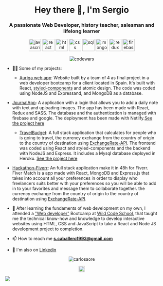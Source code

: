 
<h1 align="center">Hey there 👋, I'm Sergio</h1>
<h3 align="center">A passionate Web Developer, history teacher, salesman and lifelong learner</h3>

<p align="center">
<img src="https://img.icons8.com/color/48/000000/javascript.png" width="40" height="40" alt='javascript'/>
<img src="https://img.icons8.com/ultraviolet/48/000000/react.png" width="40" height="40" alt='react'/>
<img src="https://img.icons8.com/color/48/000000/html.png" width="40" height="40" alt='html'/>
<img src="https://img.icons8.com/color/48/000000/css3.png" width="40" height="40" alt='css'/>
<img src="https://img.icons8.com/color/48/000000/sql.png" width="40" height="40" alt='sql'/>
<img src="https://img.icons8.com/color/48/000000/mongodb.png" width="40" height="40" alt='mongo'/>
<img src="https://img.icons8.com/color/48/000000/redux.png" width="40" height="40" alt='redux'/>
<img src="https://img.icons8.com/color/48/000000/firebase.png" width="40" height="40" alt='firebase'/>
</p>
<p align="center">
 <img src="https://www.codewars.com/users/SergKcode/badges/large" alt='codewars'/>

<p align="left">
 
- 👨‍💻 Some of my projects:
  - [Auriga web app](https://github.com/Vir89/Auriga): Website built by a team of 4 as final project in a web developer bootcamp for a client located in Spain. It's built with React, [styled-components](https://styled-components.com/) and atomic design. The code was coded using NodeJS and Expressand, and MongoDB as a database.
 
 - [JournalApp](https://github.com/SergKcode/journalapp): A application with a login that allows you to add a daily note with text and uploading images. The app has been made with React, Redux and SASS. The database and the authentication is managed with firebase and google. The deployment has been made with Netlify.[See the project here](https://elegant-curran-3f085b.netlify.app/)
 
 
   - [TravelBudget](https://github.com/Andreas-Kalicani/travelbudget2.0): A full stack application that calculates for people who is going to travel, the currency exchange from the country of origin to the country of destination using [ExchangeRate-API](https://www.exchangerate-api.com/).  The frontend was coded using React and styled-components and the backend with NodeJS and Express. It includes a Mysql database deployed in Heroku. [See the project here](https://sheltered-sierra-28595.herokuapp.com/)
 
  - [Hackathon-Fiverr](https://github.com/SergKcode/hackathon-fiverr): An full stack application make it in 48h for Fiverr. Fiver Match is a app  made with React, MongoDB and Express.js that takes into account all your preferences in order to display who freelancers suits better with your preferences so you will be able to add in to your favorites and message them to collaborate together. the currency exchange from the country of origin to the country of destination using [ExchangeRate-API](https://www.exchangerate-api.com/). 
 
 

- 🔧 After learning the fundaments of web development on my own, I attended a ["Web developer"](https://www.wildcodeschool.com/en-GB/trainings/web-developer-full-time) Bootcamp at [Wild Code School](https://www.wildcodeschool.com/), that taught me the technical know-how and knowledge to develop interactive websites using HTML, CSS and JavaScript to take a React and Node JS development project to completion.

- 📫 How to reach me **s.caballero1993@gmail.com**

- :gem: I'm also on [Linkedin](https://www.linkedin.com/in/sergio-caballero-gallego/)

<p align="center"> 
  <img src="https://github-readme-stats.vercel.app/api?username=sergKcode&show_icons=true" alt="carlosaore" />
 </p>
 
 <p align="center">
<a href="https://www.linkedin.com/in/sergio-caballero-gallego/" target="blank"><img align="center" src="https://cdn.jsdelivr.net/npm/simple-icons@3.0.1/icons/linkedin.svg" alt="https://www.linkedin.com/in/sergio-caballero-gallego/" height="20" width="20" /></a>

</p>

![](https://hit.yhype.me/github/profile?user_id=59698756)
